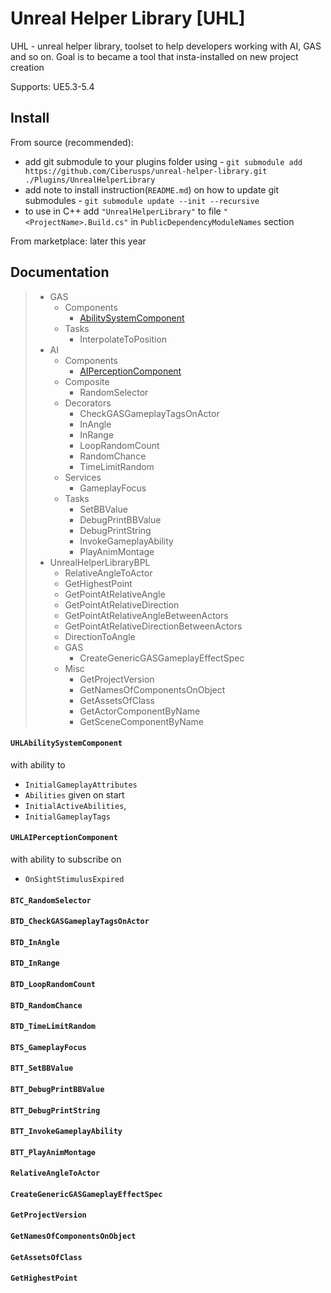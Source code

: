 # Unreal Helper Library [UHL]

UHL - unreal helper library, toolset to help developers working with AI, GAS and so on.
Goal is to became a tool that insta-installed on new project creation

Supports: UE5.3-5.4

## Install

From source (recommended):

- add git submodule to your plugins folder using - `git submodule add https://github.com/Ciberusps/unreal-helper-library.git ./Plugins/UnrealHelperLibrary`
- add note to install instruction(`README.md`) on how to update git submodules - `git submodule update --init --recursive`
- to use in C++ add `"UnrealHelperLibrary"` to file `"<ProjectName>.Build.cs"` in `PublicDependencyModuleNames` section

From marketplace: later this year

## Documentation

> - GAS
>   - Components
>     - [AbilitySystemComponent](#UHLAbilitySystemComponent)
>   - Tasks
>     - InterpolateToPosition
> - AI
>   - Components
>     - [AIPerceptionComponent](#UHLAIPerceptionComponent)
>   - Composite
>     - RandomSelector
>   - Decorators
>     - CheckGASGameplayTagsOnActor
>     - InAngle
>     - InRange
>     - LoopRandomCount
>     - RandomChance
>     - TimeLimitRandom
>   - Services
>     - GameplayFocus
>   - Tasks
>     - SetBBValue
>     - DebugPrintBBValue
>     - DebugPrintString
>     - InvokeGameplayAbility
>     - PlayAnimMontage
> - UnrealHelperLibraryBPL
>   - RelativeAngleToActor
>   - GetHighestPoint
>   - GetPointAtRelativeAngle
>   - GetPointAtRelativeDirection
>   - GetPointAtRelativeAngleBetweenActors
>   - GetPointAtRelativeDirectionBetweenActors
>   - DirectionToAngle
>   - GAS
>     - CreateGenericGASGameplayEffectSpec
>   - Misc
>     - GetProjectVersion
>     - GetNamesOfComponentsOnObject
>     - GetAssetsOfClass
>     - GetActorComponentByName
>     - GetSceneComponentByName


<a name="UHLAbilitySystemComponent"></a>

#### `UHLAbilitySystemComponent`

with ability to

- `InitialGameplayAttributes`
- `Abilities` given on start
- `InitialActiveAbilities`,
- `InitialGameplayTags`

<a name="UHLAIPerceptionComponent"></a>

#### `UHLAIPerceptionComponent`

with ability to subscribe on

- `OnSightStimulusExpired`

<a name="BTC_RandomSelector"></a>

#### `BTC_RandomSelector`

<a name="BTD_CheckGASGameplayTagsOnActor"></a>

#### `BTD_CheckGASGameplayTagsOnActor`

<a name="BTD_InAngle"></a>

#### `BTD_InAngle`

<a name="BTD_InRange"></a>

#### `BTD_InRange`

<a name="BTD_LoopRandomCount"></a>

#### `BTD_LoopRandomCount`

<a name="BTD_RandomChance"></a>

#### `BTD_RandomChance`

<a name="BTD_TimeLimitRandom"></a>

#### `BTD_TimeLimitRandom`

<a name="BTS_GameplayFocus"></a>

#### `BTS_GameplayFocus`

<a name="BTT_SetBBValue"></a>

#### `BTT_SetBBValue`

<a name="BTT_DebugPrintBBValue"></a>

#### `BTT_DebugPrintBBValue`

<a name="BTT_DebugPrintString"></a>

#### `BTT_DebugPrintString`

<a name="BTT_InvokeGameplayAbility"></a>

#### `BTT_InvokeGameplayAbility`

<a name="BTT_PlayAnimMontage"></a>

#### `BTT_PlayAnimMontage`

<a name="RelativeAngleToActor"></a>

#### `RelativeAngleToActor`

<a name="CreateGenericGASGameplayEffectSpec"></a>

#### `CreateGenericGASGameplayEffectSpec`

<a name="GetProjectVersion"></a>

#### `GetProjectVersion`

<a name="GetNamesOfComponentsOnObject"></a>

#### `GetNamesOfComponentsOnObject`

<a name="GetAssetsOfClass"></a>

#### `GetAssetsOfClass`

<a name="GetHighestPoint"></a>

#### `GetHighestPoint`
